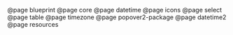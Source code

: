 <!--
This file enumerates the exact order of root pages in the left sidebar.
-->

@page blueprint
@page core
@page datetime
@page icons
@page select
@page table
@page timezone
@page popover2-package
@page datetime2
@page resources
